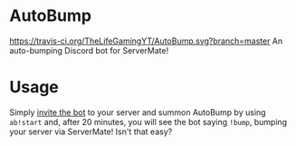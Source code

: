 # AutoBump
https://travis-ci.org/TheLifeGamingYT/AutoBump.svg?branch=master
An auto-bumping Discord bot for ServerMate!
# Usage
Simply [invite the bot](https://discordapp.com/api/oauth2/authorize?client_id=544620740691886091&permissions=2048&scope=bot) to your server and summon AutoBump by using `ab!start` and, after 20 minutes, you will see the bot saying `!bump`, bumping your server via ServerMate! Isn't that easy?
